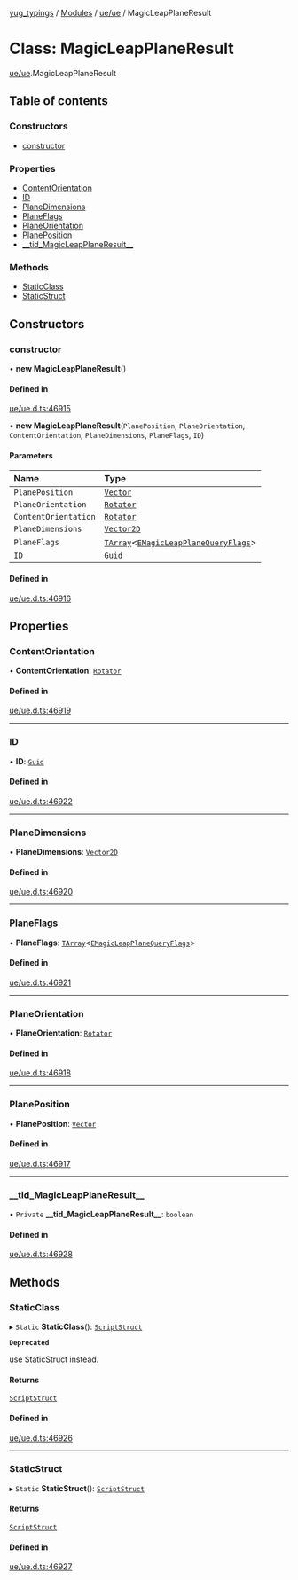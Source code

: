 [yug_typings](../README.md) / [Modules](../modules.md) / [ue/ue](../modules/ue_ue.md) / MagicLeapPlaneResult

# Class: MagicLeapPlaneResult

[ue/ue](../modules/ue_ue.md).MagicLeapPlaneResult

## Table of contents

### Constructors

- [constructor](ue_ue.MagicLeapPlaneResult.md#constructor)

### Properties

- [ContentOrientation](ue_ue.MagicLeapPlaneResult.md#contentorientation)
- [ID](ue_ue.MagicLeapPlaneResult.md#id)
- [PlaneDimensions](ue_ue.MagicLeapPlaneResult.md#planedimensions)
- [PlaneFlags](ue_ue.MagicLeapPlaneResult.md#planeflags)
- [PlaneOrientation](ue_ue.MagicLeapPlaneResult.md#planeorientation)
- [PlanePosition](ue_ue.MagicLeapPlaneResult.md#planeposition)
- [\_\_tid\_MagicLeapPlaneResult\_\_](ue_ue.MagicLeapPlaneResult.md#__tid_magicleapplaneresult__)

### Methods

- [StaticClass](ue_ue.MagicLeapPlaneResult.md#staticclass)
- [StaticStruct](ue_ue.MagicLeapPlaneResult.md#staticstruct)

## Constructors

### constructor

• **new MagicLeapPlaneResult**()

#### Defined in

[ue/ue.d.ts:46915](https://github.com/YugMetaverse/yug_typings/blob/25cad34/ue/ue.d.ts#L46915)

• **new MagicLeapPlaneResult**(`PlanePosition`, `PlaneOrientation`, `ContentOrientation`, `PlaneDimensions`, `PlaneFlags`, `ID`)

#### Parameters

| Name | Type |
| :------ | :------ |
| `PlanePosition` | [`Vector`](ue_ue_s.Vector.md) |
| `PlaneOrientation` | [`Rotator`](ue_ue_s.Rotator.md) |
| `ContentOrientation` | [`Rotator`](ue_ue_s.Rotator.md) |
| `PlaneDimensions` | [`Vector2D`](ue_ue_s.Vector2D.md) |
| `PlaneFlags` | [`TArray`](../interfaces/ue_puerts.TArray.md)<[`EMagicLeapPlaneQueryFlags`](../enums/ue_ue.EMagicLeapPlaneQueryFlags.md)\> |
| `ID` | [`Guid`](ue_ue_s.Guid.md) |

#### Defined in

[ue/ue.d.ts:46916](https://github.com/YugMetaverse/yug_typings/blob/25cad34/ue/ue.d.ts#L46916)

## Properties

### ContentOrientation

• **ContentOrientation**: [`Rotator`](ue_ue_s.Rotator.md)

#### Defined in

[ue/ue.d.ts:46919](https://github.com/YugMetaverse/yug_typings/blob/25cad34/ue/ue.d.ts#L46919)

___

### ID

• **ID**: [`Guid`](ue_ue_s.Guid.md)

#### Defined in

[ue/ue.d.ts:46922](https://github.com/YugMetaverse/yug_typings/blob/25cad34/ue/ue.d.ts#L46922)

___

### PlaneDimensions

• **PlaneDimensions**: [`Vector2D`](ue_ue_s.Vector2D.md)

#### Defined in

[ue/ue.d.ts:46920](https://github.com/YugMetaverse/yug_typings/blob/25cad34/ue/ue.d.ts#L46920)

___

### PlaneFlags

• **PlaneFlags**: [`TArray`](../interfaces/ue_puerts.TArray.md)<[`EMagicLeapPlaneQueryFlags`](../enums/ue_ue.EMagicLeapPlaneQueryFlags.md)\>

#### Defined in

[ue/ue.d.ts:46921](https://github.com/YugMetaverse/yug_typings/blob/25cad34/ue/ue.d.ts#L46921)

___

### PlaneOrientation

• **PlaneOrientation**: [`Rotator`](ue_ue_s.Rotator.md)

#### Defined in

[ue/ue.d.ts:46918](https://github.com/YugMetaverse/yug_typings/blob/25cad34/ue/ue.d.ts#L46918)

___

### PlanePosition

• **PlanePosition**: [`Vector`](ue_ue_s.Vector.md)

#### Defined in

[ue/ue.d.ts:46917](https://github.com/YugMetaverse/yug_typings/blob/25cad34/ue/ue.d.ts#L46917)

___

### \_\_tid\_MagicLeapPlaneResult\_\_

• `Private` **\_\_tid\_MagicLeapPlaneResult\_\_**: `boolean`

#### Defined in

[ue/ue.d.ts:46928](https://github.com/YugMetaverse/yug_typings/blob/25cad34/ue/ue.d.ts#L46928)

## Methods

### StaticClass

▸ `Static` **StaticClass**(): [`ScriptStruct`](ue_ue.ScriptStruct.md)

**`Deprecated`**

use StaticStruct instead.

#### Returns

[`ScriptStruct`](ue_ue.ScriptStruct.md)

#### Defined in

[ue/ue.d.ts:46926](https://github.com/YugMetaverse/yug_typings/blob/25cad34/ue/ue.d.ts#L46926)

___

### StaticStruct

▸ `Static` **StaticStruct**(): [`ScriptStruct`](ue_ue.ScriptStruct.md)

#### Returns

[`ScriptStruct`](ue_ue.ScriptStruct.md)

#### Defined in

[ue/ue.d.ts:46927](https://github.com/YugMetaverse/yug_typings/blob/25cad34/ue/ue.d.ts#L46927)
